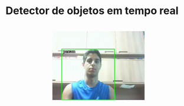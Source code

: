 <h1>Detector de objetos em tempo real</h1>

<h1 align="center">
    <img alt="demo" title="#demo" src=".github/demo.gif" width="250px" />
</h1>